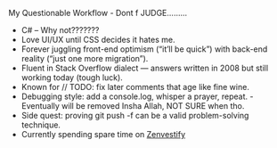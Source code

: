 My Questionable Workflow - Dont f JUDGE.........
- C# – Why not???????
- Love UI/UX until CSS decides it hates me.
- Forever juggling front-end optimism (“it’ll be quick”) with back-end reality (“just one more migration”).
-  Fluent in Stack Overflow dialect — answers written in 2008 but still working today (tough luck).
- Known for // TODO: fix later comments that age like fine wine.
- Debugging style: add a console.log, whisper a prayer, repeat.  - Eventually will be removed Insha Allah, NOT SURE when tho.
- Side quest: proving git push -f can be a valid problem-solving technique.
- Currently spending spare time on [Zenvestify](https://github.com/AsimFaiaz/Zenvestify)  
